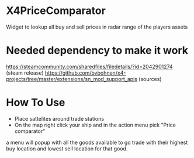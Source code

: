 # X4PriceComparator
Widget to lookup all buy and sell prices in radar range of the players assets

# Needed dependency to make it work
https://steamcommunity.com/sharedfiles/filedetails/?id=2042901274 (steam release)
https://github.com/bvbohnen/x4-projects/tree/master/extensions/sn_mod_support_apis (sources)

# How To Use
- Place sattelites around trade stations
- On the map right click your ship and in the action menu pick "Price comparator"

a menu will popup with all the goods available to go trade with their highest buy location and lowest sell location for that good.
